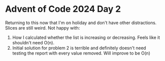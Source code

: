 Advent of Code 2024 Day 2
=========================

Returning to this now that I'm on holiday and don't have other distractions. Slices are still weird.
Not happy with:
1. How I calculated whether the list is increasing or decreasing. Feels like it shouldn't need O(n).
2. Initial solution for problem 2 is terrible and definitely doesn't need testing the report with every
  value removed. Will improve to be O(n)